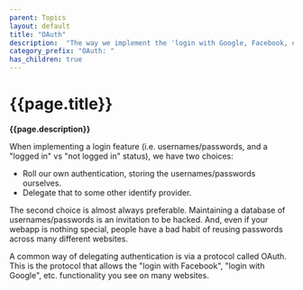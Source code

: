 ```yaml
---
parent: Topics
layout: default
title: "OAuth"
description:  "The way we implement the 'login with Google, Facebook, or Github' thing you see on some websites"
category_prefix: "OAuth: "
has_children: true
---
```


# {{page.title}}

<b>{{page.description}}</b>

When implementing a login feature (i.e. usernames/passwords, and a "logged in" vs "not logged in" status), we have two choices:
* Roll our own authentication, storing the usernames/passwords ourselves.
* Delegate that to some other identify provider.

The second choice is almost always preferable.  Maintaining a database
of usernames/passwords is an invitation to be hacked.  And, even if
your webapp is nothing special, people have a bad habit of reusing
passwords across many different websites.

A common way of delegating authentication is via a protocol called OAuth.   
This is the protocol that allows the "login with Facebook", "login with Google", etc. functionality
you see on many websites.

